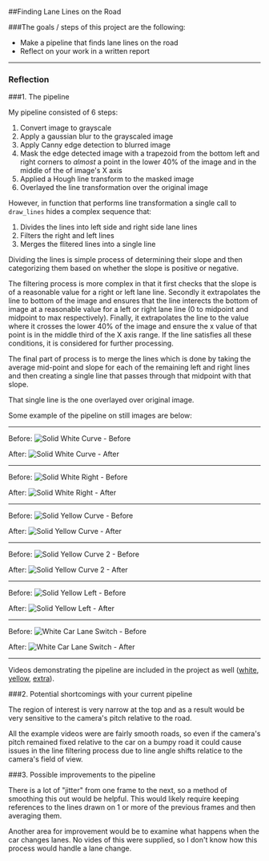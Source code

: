 ##Finding Lane Lines on the Road

###The goals / steps of this project are the following:
* Make a pipeline that finds lane lines on the road
* Reflect on your work in a written report

---
[//]: # (Image References)

[image1]: ./test_images/solidWhiteCurve.jpg "Solid White Curve - Before"
[image2]: ./lined_test_images/lined_solidWhiteCurve.jpg "Solid White Curve - After"
[image3]: ./test_images/solidWhiteRight.jpg "Solid White Right - Before"
[image4]: ./lined_test_images/lined_solidWhiteRight.jpg "Solid White Right - After"
[image5]: ./test_images/solidYellowCurve.jpg "Solid Yellow Curve - Before"
[image6]: ./lined_test_images/lined_solidYellowCurve.jpg "Solid Yellow Curve - After"
[image7]: ./test_images/solidYellowCurve2.jpg "Solid Yellow Curve 2 - Before"
[image8]: ./lined_test_images/lined_solidYellowCurve2.jpg "Solid Yellow Curve 2 - After"
[image9]: ./test_images/solidYellowLeft.jpg "Solid Yellow Left - Before"
[image10]: ./lined_test_images/lined_solidYellowLeft.jpg "Solid Yellow Left - After"
[image11]: ./test_images/whiteCarLaneSwitch.jpg "White Car Lane Switch - Before"
[image12]: ./lined_test_images/lined_whiteCarLaneSwitch.jpg "White Car Lane Switch - After"

### Reflection

###1. The pipeline

My pipeline consisted of 6 steps:
1. Convert image to grayscale
2. Apply a gaussian blur to the grayscaled image
3. Apply Canny edge detection to blurred image
4. Mask the edge detected image with a trapezoid from the bottom left and right corners to _almost_ a point in the lower 40% of the image and in the middle of the  of image's X axis
5. Applied a Hough line transform to the masked image
6. Overlayed the line transformation over the original image

However, in function that performs line transformation a single call to ```draw_lines``` hides a complex sequence that:
1. Divides the lines into left side and right side lane lines
2. Filters the right and left lines
3. Merges the flitered lines into a single line

Dividing the lines is simple process of determining their slope and then categorizing them based on whether the slope is positive or negative.

The filtering process is more complex in that it first checks that the slope is of a reasonable value for a right or left lane line. Secondly it extrapolates the line to bottom of the image and ensures that the line interects the bottom of image at a reasonable value for a left or right lane line (0 to midpoint and midpoint to max respectively).  Finally, it extrapolates the line to the value where it crosses the lower 40% of the image and ensure the x value of that point is in the middle third of the X axis range. If the line satisfies all these conditions, it is considered for further processing.

The final part of process is to merge the lines which is done by taking the average mid-point and slope for each of the remaining left and right lines and then creating a single line that passes through that midpoint with that slope.

That single line is the one overlayed over original image.

Some example of the pipeline on still images are below:

---
Before:
![][image1]

After:
![][image2]

---
Before:
![][image3]

After:
![][image4]

---
Before:
![][image5]

After:
![][image6]

---
Before:
![][image7]

After:
![][image8]

---
Before:
![][image9]

After:
![][image10]

---
Before:
![][image11]

After:
![][image12]

---

Videos demonstrating the pipeline are included in the project as well ([white](white.mp4), [yellow](yellow.mp4), [extra](extra.mp4)).

###2. Potential shortcomings with your current pipeline

The region of interest is very narrow at the top and as a result would be very sensitive to the camera's pitch relative to the road.

All the example videos were are fairly smooth roads, so even if the camera's pitch remained fixed relative to the car on a bumpy road it could cause issues in the line filtering process due to line angle shifts relatice to the camera's field of view.

###3. Possible improvements to the pipeline

There is a lot of "jitter" from one frame to the next, so a method of smoothing this out would be helpful.  This would likely require keeping references to the lines drawn on 1 or more of the previous frames and then averaging them.

Another area for improvement would be to examine what happens when the car changes lanes. No vides of this were supplied, so I don't know how this process would handle a lane change.
